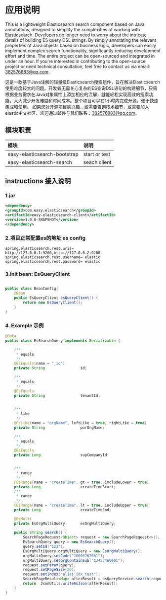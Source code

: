 # 应用说明
This is a lightweight Elasticsearch search component based on Java annotations, designed to simplify the complexities of working with Elasticsearch. Developers no longer need to worry about the intricate details of building ES query DSL strings. By simply annotating the relevant properties of Java objects based on business logic, developers can easily implement complex search functionality, significantly reducing development effort and time. The entire project can be open-sourced and integrated in under an hour.
If you're interested in contributing to the open-source project or need technical consultation, feel free to contact us via email: 382576883@qq.com.

这是一款基于Java注解的轻量级Elasticsearch搜索组件，旨在解决Elasticsearch使用难度较大的问题。开发者无需关心复杂的ES查询DSL语句的构建细节，只需根据业务需求在Java对象属性上添加相应的注解，就能轻松实现高效的搜索功能，大大减少开发难度和时间成本。整个项目可以在1小时内完成开源，便于快速集成和使用。
如果您对开源项目感兴趣，或需要咨询技术细节，或需要加入elastic中文社区，欢迎通过邮件与我们联系：382576883@qq.com。

## 模块职责

| 模块                              | 说明    |
|:--------------------------------|:------|
| easy-elasticsearch-bootstrap    | start or test  |
| easy-elasticsearch-search       | seach client |

## instructions 接入说明
### 1.jar
```xml
<dependency>
<groupId>com.easy.elasticsearch</groupId>
<artifactId>easy-elasticsearch-client</artifactId>
<version>1.0.0-SNAPSHOT</version>
</dependency>
```
### 2.项目正常配置es的地址 es config
```properties
spring.elasticsearch.rest.uris= http://127.0.0.1:9200,http://127.0.0.2:9200
spring.elasticsearch.rest.username= elastic
spring.elasticsearch.rest.password= elastic
```
### 3.init bean: EsQueryClient
```java

public class BeanConfig{
    @Bean
    public EsQueryClient esQueryClient() {
        return new EsQueryClient();
    } 
}

```
### 4. Example 示例
```java
@Data
public class EsSearchQuery implements Serializable {

    /**
     * equals
     */
    @EsEquals(name = "_id")
    private String                id;

    /**
     * equals
     */
    @EsEquals
    private String                tenantId;
    

    /**
     * like
     */
    @EsLike(name = "orgName", leftLike = true, rightLike = true)
    private String                purOrgName;

    /**
     * equals
     */
    @EsEquals
    private Long                  supCompanyId;


    /**
     * range
     */
    @EsRange(name = "createTime", gt = true, includeLower = true)
    private Long                  createTimeStart;
    /**
     * range
     */
    @EsRange(name = "createTime", lt = true, includeUpper = true)
    private Long                  createTimeEnd;

    @EsMulti
    private EsOrgMultiQuery       esOrgMultiQuery;
    
    public String search() {
        SearchPageRequest<Object> request = new SearchPageRequest<>();
        EsSearchQuery query = new EsSearchQuery();
        query.setId("123");
        EsOrgMultiQuery orgMultiQuery = new EsOrgMultiQuery();
        orgMultiQuery.setCode("10005767661");
        orgMultiQuery.setOrgContainSub("13453460001");
        request.setParam(query);
        request.setPageSize(20);
        request.setIndex("alias_idx_test");
        SearchPageResult<Map> afterResult = esQueryService.search(request, Map.class);
        return  JsonUtils.writeAsJson(afterResult);
    }
}
```
